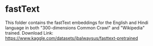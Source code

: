 # fastText

This folder contains the fastText embeddings for the English and Hindi language in both "300-dimensions Common Crawl" and "Wikipedia" trained.
Download Link: https://www.kaggle.com/datasets/jbalwaysus/fasttext-pretrained